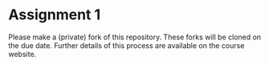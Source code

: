 # Assignment 1

Please make a (private) fork of this repository. These forks will be cloned on the due date. Further details of this process are available on the course website.


